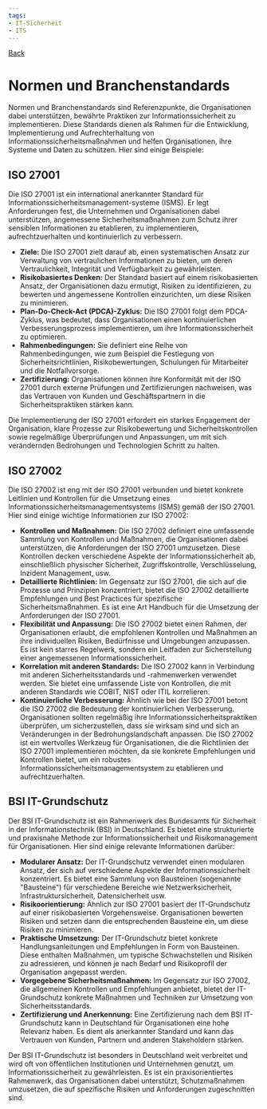 ```yaml
---
tags:
- IT-Sicherheit
- ITS
---
```

[Back](Uebersicht%20der%20IT-Sicherheit%20Themen.md)
# Normen und Branchenstandards
Normen und Branchenstandards sind Referenzpunkte, die Organisationen dabei unterstützen, bewährte Praktiken zur Informationssicherheit zu implementieren. 
Diese Standards dienen als Rahmen für die Entwicklung, Implementierung und Aufrechterhaltung von Informationssicherheitsmaßnahmen und helfen Organisationen, ihre Systeme und Daten zu schützen.
Hier sind einige Beispiele:

## ISO 27001
Die ISO 27001 ist ein international anerkannter Standard für Informationssicherheitsmanagement-systeme (ISMS). Er legt Anforderungen fest, die Unternehmen und Organisationen dabei unterstützen, angemessene Sicherheitsmaßnahmen zum Schutz ihrer sensiblen Informationen zu etablieren, zu implementieren, aufrechtzuerhalten und kontinuierlich zu verbessern.

- **Ziele:** Die ISO 27001 zielt darauf ab, einen systematischen Ansatz zur Verwaltung von vertraulichen Informationen zu bieten, um deren Vertraulichkeit, Integrität und Verfügbarkeit zu gewährleisten.
- **Risikobasiertes Denken:** Der Standard basiert auf einem risikobasierten Ansatz, der Organisationen dazu ermutigt, Risiken zu identifizieren, zu bewerten und angemessene Kontrollen einzurichten, um diese Risiken zu minimieren.
- **Plan-Do-Check-Act (PDCA)-Zyklus:** Die ISO 27001 folgt dem PDCA-Zyklus, was bedeutet, dass Organisationen einen kontinuierlichen Verbesserungsprozess implementieren, um ihre Informationssicherheit zu optimieren.
- **Rahmenbedingungen:** Sie definiert eine Reihe von Rahmenbedingungen, wie zum Beispiel die Festlegung von Sicherheitsrichtlinien, Risikobewertungen, Schulungen für Mitarbeiter und die Notfallvorsorge.
- **Zertifizierung:** Organisationen können ihre Konformität mit der ISO 27001 durch externe Prüfungen und Zertifizierungen nachweisen, was das Vertrauen von Kunden und Geschäftspartnern in die Sicherheitspraktiken stärken kann.

Die Implementierung der ISO 27001 erfordert ein starkes Engagement der Organisation, klare Prozesse zur Risikobewertung und Sicherheitskontrollen sowie regelmäßige Überprüfungen und Anpassungen, um mit sich verändernden Bedrohungen und Technologien Schritt zu halten.

## ISO 27002
Die ISO 27002 ist eng mit der ISO 27001 verbunden und bietet konkrete Leitlinien und Kontrollen für die Umsetzung eines Informationssicherheitsmanagementsystems (ISMS) gemäß der ISO 27001. Hier sind einige wichtige Informationen zur ISO 27002:

- **Kontrollen und Maßnahmen:** Die ISO 27002 definiert eine umfassende Sammlung von Kontrollen und Maßnahmen, die Organisationen dabei unterstützen, die Anforderungen der ISO 27001 umzusetzen. Diese Kontrollen decken verschiedene Aspekte der Informationssicherheit ab, einschließlich physischer Sicherheit, Zugriffskontrolle, Verschlüsselung, Inzident Management, usw.
- **Detaillierte Richtlinien:** Im Gegensatz zur ISO 27001, die sich auf die Prozesse und Prinzipien konzentriert, bietet die ISO 27002 detaillierte Empfehlungen und Best Practices für spezifische Sicherheitsmaßnahmen. Es ist eine Art Handbuch für die Umsetzung der Anforderungen der ISO 27001.
- **Flexibilität und Anpassung:** Die ISO 27002 bietet einen Rahmen, der Organisationen erlaubt, die empfohlenen Kontrollen und Maßnahmen an ihre individuellen Risiken, Bedürfnisse und Umgebungen anzupassen. Es ist kein starres Regelwerk, sondern ein Leitfaden zur Sicherstellung einer angemessenen Informationssicherheit.
- **Korrelation mit anderen Standards:** Die ISO 27002 kann in Verbindung mit anderen Sicherheitsstandards und -rahmenwerken verwendet werden. Sie bietet eine umfassende Liste von Kontrollen, die mit anderen Standards wie COBIT, NIST oder ITIL korrelieren.
- **Kontinuierliche Verbesserung:** Ähnlich wie bei der ISO 27001 betont die ISO 27002 die Bedeutung der kontinuierlichen Verbesserung. Organisationen sollten regelmäßig ihre Informationssicherheitspraktiken überprüfen, um sicherzustellen, dass sie wirksam sind und sich an Veränderungen in der Bedrohungslandschaft anpassen.
Die ISO 27002 ist ein wertvolles Werkzeug für Organisationen, die die Richtlinien der ISO 27001 implementieren möchten, da sie konkrete Empfehlungen und Kontrollen bietet, um ein robustes Informationssicherheitsmanagementsystem zu etablieren und aufrechtzuerhalten.

## BSI IT-Grundschutz
Der BSI IT-Grundschutz ist ein Rahmenwerk des Bundesamts für Sicherheit in der Informationstechnik (BSI) in Deutschland. Es bietet eine strukturierte und praxisnahe Methode zur Informationssicherheit und Risikomanagement für Organisationen. Hier sind einige relevante Informationen darüber:

- **Modularer Ansatz:** Der IT-Grundschutz verwendet einen modularen Ansatz, der sich auf verschiedene Aspekte der Informationssicherheit konzentriert. Es bietet eine Sammlung von Bausteinen (sogenannte "Bausteine") für verschiedene Bereiche wie Netzwerksicherheit, Infrastruktursicherheit, Datensicherheit usw.
- **Risikoorientierung:** Ähnlich zur ISO 27001 basiert der IT-Grundschutz auf einer risikobasierten Vorgehensweise. Organisationen bewerten Risiken und setzen dann die entsprechenden Bausteine ein, um diese Risiken zu minimieren.
- **Praktische Umsetzung:** Der IT-Grundschutz bietet konkrete Handlungsanleitungen und Empfehlungen in Form von Bausteinen. Diese enthalten Maßnahmen, um typische Schwachstellen und Risiken zu adressieren, und können je nach Bedarf und Risikoprofil der Organisation angepasst werden.
- **Vorgegebene Sicherheitsmaßnahmen:** Im Gegensatz zur ISO 27002, die allgemeinen Kontrollen und Empfehlungen anbietet, bietet der IT-Grundschutz konkrete Maßnahmen und Techniken zur Umsetzung von Sicherheitsstandards.
- **Zertifizierung und Anerkennung:** Eine Zertifizierung nach dem BSI IT-Grundschutz kann in Deutschland für Organisationen eine hohe Relevanz haben. Es dient als anerkannter Standard und kann das Vertrauen von Kunden, Partnern und anderen Stakeholdern stärken.

Der BSI IT-Grundschutz ist besonders in Deutschland weit verbreitet und wird oft von öffentlichen Institutionen und Unternehmen genutzt, um Informationssicherheit zu gewährleisten. Es ist ein praxisorientiertes Rahmenwerk, das Organisationen dabei unterstützt, Schutzmaßnahmen umzusetzen, die auf spezifische Risiken und Anforderungen zugeschnitten sind.